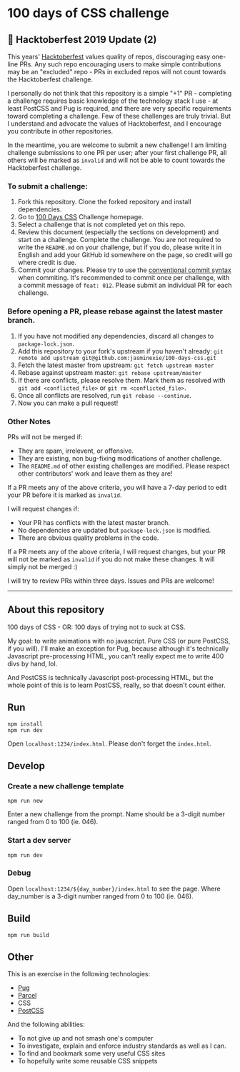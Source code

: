 # 100 days of CSS challenge

## 🎃 Hacktoberfest 2019 Update (2)

This years' [Hacktoberfest](https://hacktoberfest.digitalocean.com/) values quality of repos, discouraging easy one-line PRs. Any such repo encouraging users to make simple contributions may be an "excluded" repo - PRs in excluded repos will not count towards the Hacktoberfest challenge.

I personally do not think that this repository is a simple "+1" PR - completing a challenge requires basic knowledge of the technology stack I use - at least PostCSS and Pug is required, and there are very specific requirements toward completing a challenge. Few of these challenges are truly trivial. But I understand and advocate the values of Hacktoberfest, and I encourage you contribute in other repositories.

In the meantime, you are welcome to submit a new challenge! I am limiting challenge submissions to one PR per user; after your first challenge PR, all others will be marked as `invalid` and will not be able to count towards
the Hacktoberfest challenge.

### To submit a challenge:

1. Fork this repository. Clone the forked repository and install dependencies.
2. Go to [100 Days CSS](https://100dayscss.com/) Challenge homepage.
3. Select a challenge that is not completed yet on this repo.
4. Review this document (especially the sections on development) and start on a challenge. Complete the challenge. You are not required to write the `README.md` on your challenge, but if you do, please write it in English and add your GitHub id somewhere on the page, so credit will go where credit is due.
5. Commit your changes. Please try to use the [conventional commit syntax](https://github.com/conventional-commits/conventionalcommits.org) when commiting. It's recommended to commit once per challenge, with a commit message of `feat: 012`. Please submit an individual PR for each challenge.

### Before opening a PR, please rebase against the latest master branch.

1. If you have not modified any dependencies, discard all changes to `package-lock.json`.
2. Add this repository to your fork's upstream if you haven't already: `git remote add upstream git@github.com:jasminexie/100-days-css.git`
3. Fetch the latest master from upstream: `git fetch upstream master`
4. Rebase against upstream master: `git rebase upstream/master`
5. If there are conflicts, please resolve them. Mark them as resolved with `git add <conflicted_file>` or `git rm <conflicted_file>`.
6. Once all conflicts are resolved, run `git rebase --continue`.
7. Now you can make a pull request!

### Other Notes

PRs will not be merged if:

* They are spam, irrelevent, or offensive.
* They are existing, non bug-fixing modifications of another challenge.
* The `README.md` of other existing challenges are modified. Please respect other contributors' work and leave them as they are!

If a PR meets any of the above criteria, you will have a 7-day period to edit your PR before it is marked as `invalid`.

I will request changes if:

* Your PR has conflicts with the latest master branch.
* No dependencies are updated but `package-lock.json` is modified.
* There are obvious quality problems in the code.

If a PR meets any of the above criteria, I will request changes, but your PR will not be marked as `invalid` if you do not make these changes. It will simply not be merged :)

I will try to review PRs within three days. Issues and PRs are welcome!

---

## About this repository

100 days of CSS - OR: 100 days of trying not to suck at CSS.

My goal: to write animations with no javascript. Pure CSS (or pure PostCSS, if you will).
I'll make an exception for Pug, because although it's technically Javascript pre-processing
HTML, you can't really expect me to write 400 divs by hand, lol.

And PostCSS is technically Javascript post-processing HTML, but the whole point of this is
to learn PostCSS, really, so that doesn't count either.

## Run

```$xslt
npm install
npm run dev
```

Open `localhost:1234/index.html`. Please don't forget the `index.html`.

## Develop

### Create a new challenge template

```$xslt
npm run new
```

Enter a new challenge from the prompt. Name should be a 3-digit number ranged from 0 to 100 
(ie. 046).

### Start a dev server

```$xslt
npm run dev
```

### Debug

Open `localhost:1234/${day_number}/index.html` to see the page. Where day_number is a 3-digit 
number ranged from 0 to 100 (ie. 046).

## Build

```$xslt
npm run build
```

## Other

This is an exercise in the following technologies:

* [Pug](https://pugjs.org)
* [Parcel](https://parceljs.org)
* CSS
* [PostCSS](https://postcss.org)

And the following abilities:

* To not give up and not smash one's computer
* To investigate, explain and enforce industry standards as well as I can.
* To find and bookmark some very useful CSS sites
* To hopefully write some reusable CSS snippets

